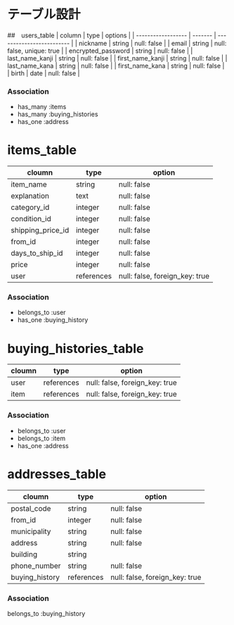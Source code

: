 # テーブル設計


##　users_table
| column             | type    | options                   | 
| ------------------ | ------- | ------------------------- | 
| nickname           | string  | null: false               |
| email              | string  | null: false, unique: true | 
| encrypted_password | string  | null: false               |
| last_name_kanji    | string  | null: false               | 
| first_name_kanji   | string  | null: false               | 
| last_name_kana     | string  | null: false               | 
| first_name_kana    | string  | null: false               |  
| birth              | date    | null: false               |

### Association
- has_many :items
- has_many :buying_histories
- has_one :address

# items_table
| cloumn            | type        | option                          |
| ----------------- | ----------  |-------------------------------- |
| item_name         | string      |  null: false                    |
| explanation       | text        |  null: false                    |
| category_id       | integer     |  null: false                    |
| condition_id      | integer     |  null: false                    |
| shipping_price_id | integer     |  null: false                    |
| from_id           | integer     |  null: false                    |
| days_to_ship_id   | integer     |  null: false                    |
| price             | integer     |  null: false                    | 
| user              | references  |  null: false, foreign_key: true |

### Association
- belongs_to :user
- has_one :buying_history


# buying_histories_table
| cloumn         |  type      | option                         |
| -------------- | ---------- | ------------------------------ |
| user           | references | null: false, foreign_key: true |
| item           | references | null: false, foreign_key: true |

### Association
- belongs_to :user
- belongs_to :item
- has_one :address

# addresses_table
| cloumn            | type       | option                          | 
| ----------------  | ---------- | ------------------------------- | 
| postal_code       | string     |  null: false                    |
| from_id           | integer    |  null: false                    |
| municipality      | string     |  null: false                    |
| address           | string     |  null: false                    |
| building          | string     |                                 |
| phone_number      | string     |  null: false                    | 
| buying_history    | references |  null: false, foreign_key: true |

### Association
belongs_to :buying_history